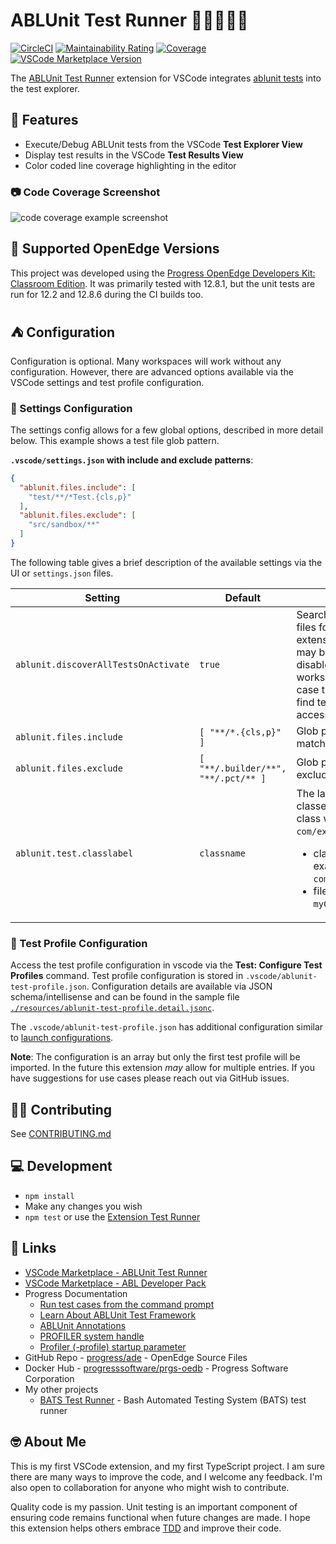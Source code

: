 # ABLUnit Test Runner 🏃‍♂️🏃🏃‍♀️

[![CircleCI](https://img.shields.io/circleci/build/github/kenherring/ablunit-test-runner/main?logo=circleci)](https://dl.circleci.com/status-badge/redirect/gh/kenherring/ablunit-test-runner/tree/main)
[![Maintainability Rating](https://sonarcloud.io/api/project_badges/measure?project=kenherring_ablunit-test-runner&metric=sqale_rating)](https://sonarcloud.io/summary/new_code?id=kenherring_ablunit-test-runner)
[![Coverage](https://sonarcloud.io/api/project_badges/measure?project=kenherring_ablunit-test-runner&metric=coverage)](https://sonarcloud.io/summary/new_code?id=kenherring_ablunit-test-runner)
[![VSCode Marketplace Version](https://img.shields.io/visual-studio-marketplace/v/kherring.ablunit-test-runner?include_prereleases&logo=visual%20studio%20code&logoColor=blue&color=blue)](https://marketplace.visualstudio.com/items?itemName=kherring.ablunit-test-runner)

The [ABLUnit Test Runner](https://github.com/kenherring/ablunit-test-runner/) extension for VSCode integrates [ablunit tests](https://docs.progress.com/bundle/openedge-developer-studio-help-122/page/Learn-About-ABLUnit-Test-Framework.html) into the test explorer.

## 🌴 Features

* Execute/Debug ABLUnit tests from the VSCode **Test Explorer View**
* Display test results in the VSCode **Test Results View**
* Color coded line coverage highlighting in the editor

### 📷 Code Coverage Screenshot

![code coverage example screenshot](https://github.com/kenherring/ablunit-test-runner/raw/main/resources/images/coverage.png)

## 📝 Supported OpenEdge Versions

This project was developed using the [Progress OpenEdge Developers Kit: Classroom Edition](https://www.progress.com/openedge/classroom-edition).  It was primarily tested with 12.8.1, but the unit tests are run for 12.2 and 12.8.6 during the CI builds too.

## ⛺ Configuration

Configuration is optional.  Many workspaces will work without any configuration.  However, there are advanced options available via the VSCode settings and test profile configuration.

### 📐 Settings Configuration

The settings config allows for a few global options, described in more detail below.  This example shows a test file glob pattern.

**`.vscode/settings.json` with include and exclude patterns**:

```json
{
  "ablunit.files.include": [
    "test/**/*Test.{cls,p}"
  ],
  "ablunit.files.exclude": [
    "src/sandbox/**"
  ]
}
```

The following table gives a brief description of the available settings via the UI or `settings.json` files.

| Setting | Default | Description |
| --- | --- | --- |
| `ablunit.discoverAllTestsOnActivate` | `true` | Search all workspace files for tests on extension activation.  It may be beneficial to disable this for large workspaces, in which case the extension will find tests as files are accessed. |
| `ablunit.files.include` | `[ "**/*.{cls,p}" ]` | Glob pattern array matching test files. |
| `ablunit.files.exclude` | `[ "**/.builder/**", "**/.pct/** ]` | Glob pattern array to exclude test files. |
| `ablunit.test.classlabel` | `classname` | The label format for test classes. Example for class with path `com/example/myClass.cls`:<ul><li>class-type-name example: `com.example.myClass`</li><li>filename example: `myClass.cls`</li></ul> |

### 🧪 Test Profile Configuration

Access the test profile configuration in vscode via the **Test: Configure Test Profiles** command.  Test profile configuration is stored in `.vscode/ablunit-test-profile.json`.  Configuration details are available via JSON schema/intellisense and can be found in the sample file [`./resources/ablunit-test-profile.detail.jsonc`](./resources/ablunit-test-profile.detail.jsonc).

The `.vscode/ablunit-test-profile.json` has additional configuration similar to [launch configurations](https://code.visualstudio.com/docs/editor/debugging#_launch-configurations).

**Note**: The configuration is an array but only the first test profile will be imported.  In the future this extension *may* allow for multiple entries.  If you have suggestions for use cases please reach out via GitHub issues.

## 👷‍♂️ Contributing

See [CONTRIBUTING.md](.github/CONTRIBUTING.md)

## 💻 Development

* `npm install`
* Make any changes you wish
* `npm test` or use the [Extension Test Runner](https://marketplace.visualstudio.com/items?itemName=ms-vscode.extension-test-runner)

## 🔗 Links

* [VSCode Marketplace - ABLUnit Test Runner](https://marketplace.visualstudio.com/items?itemName=kherring.ablunit-test-runner)
* [VSCode Marketplace - ABL Developer Pack](https://marketplace.visualstudio.com/items?itemName=cverbiest.abl-developer-pack)
* Progress Documentation
  * [Run test cases from the command prompt](https://docs.progress.com/bundle/openedge-developer-studio-help/page/Run-test-cases-from-the-command-prompt.html)
  * [Learn About ABLUnit Test Framework](https://docs.progress.com/bundle/openedge-developer-studio-help/page/Learn-About-ABLUnit-Test-Framework.html)
  * [ABLUnit Annotations](https://docs.progress.com/bundle/openedge-developer-studio-help/page/Annotations-supported-with-ABLUnit.html)
  * [PROFILER system handle](https://docs.progress.com/bundle/abl-reference/page/PROFILER-system-handle.html)
  * [Profiler (-profile) startup parameter](https://docs.progress.com/bundle/openedge-startup-and-parameter-reference/page/Profiler-profile.html)
* GitHub Repo - [progress/ade](https://github.com/progress/ADE) - OpenEdge Source Files
* Docker Hub - [progresssoftware/prgs-oedb](https://hub.docker.com/r/progresssoftware/prgs-oedb) - Progress Software Corporation
* My other projects
  * [BATS Test Runner](https://github.com/kenherring/bats-test-runner) - Bash Automated Testing System (BATS) test runner

## 🤓 About Me

This is my first VSCode extension, and my first TypeScript project. I am sure there are many ways to improve the code, and I welcome any feedback.  I'm also open to collaboration for anyone who might wish to contribute.

Quality code is my passion.  Unit testing is an important component of ensuring code remains functional when future changes are made.  I hope this extension helps others embrace [TDD](https://en.wikipedia.org/wiki/Test-driven_development) and improve their code.
